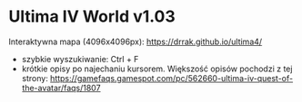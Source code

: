 # Ultima IV World v1.03
Interaktywna mapa (4096x4096px): https://drrak.github.io/ultima4/
 - szybkie wyszukiwanie: Ctrl + F
 - krótkie opisy po najechaniu kursorem. Większość opisów pochodzi z tej strony: https://gamefaqs.gamespot.com/pc/562660-ultima-iv-quest-of-the-avatar/faqs/1807
